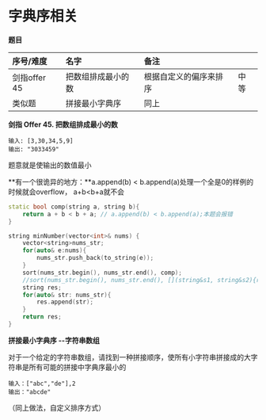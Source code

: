 # 字典序相关

**题目**

| 序号/难度 | 名字 | 备注 |  |
| :--- | :--- | :--- | :--- |
| 剑指offer 45 | 把数组排成最小的数 | 根据自定义的偏序来排序 | 中等 |
| 类似题 | 拼接最小字典序 | 同上 |  |

**剑指 Offer 45. 把数组排成最小的数**

```text
输入: [3,30,34,5,9]
输出: "3033459"
```

题意就是使输出的数值最小

**有一个很诡异的地方：**a.append\(b\) &lt; b.append\(a\)处理一个全是0的样例的时候就会overflow， a+b&lt;b+a就不会

```cpp
static bool comp(string a, string b){
    return a + b < b + a; // a.append(b) < b.append(a);本题会报错
}

string minNumber(vector<int>& nums) {
    vector<string>nums_str;
    for(auto& e:nums){
        nums_str.push_back(to_string(e));
    }
    sort(nums_str.begin(), nums_str.end(), comp);
    //sort(nums_str.begin(), nums_str.end(), [](string&s1, string&s2){return s1+s2<s2+s1;})
    string res;
    for(auto& str: nums_str){
        res.append(str);
    }
    return res;
}
```

**拼接最小字典序 --字符串数组**

对于一个给定的字符串数组，请找到一种拼接顺序，使所有小字符串拼接成的大字符串是所有可能的拼接中字典序最小的

```text
输入：["abc","de"],2
输出："abcde"
```

（同上做法，自定义排序方式）

